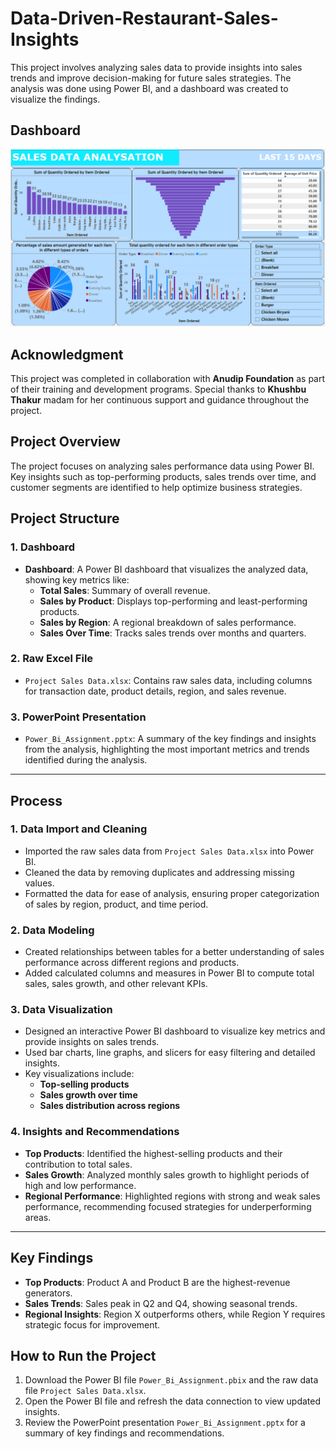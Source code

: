 # Data-Driven-Restaurant-Sales-Insights

This project involves analyzing sales data to provide insights into sales trends and improve decision-making for future sales strategies. The analysis was done using Power BI, and a dashboard was created to visualize the findings.

## Dashboard
![Dashboard](https://github.com/Akaash0107/Data-Driven-Restaurant-Sales-Insights/blob/main/Data_Driven_Restaurant_Sales_Insights_Dashboard.png)

## Acknowledgment

This project was completed in collaboration with **Anudip Foundation** as part of their training and development programs. Special thanks to **Khushbu Thakur** madam for her continuous support and guidance throughout the project.

## Project Overview

The project focuses on analyzing sales performance data using Power BI. Key insights such as top-performing products, sales trends over time, and customer segments are identified to help optimize business strategies.

## Project Structure

### 1. Dashboard
- **Dashboard**: A Power BI dashboard that visualizes the analyzed data, showing key metrics like:
  - **Total Sales**: Summary of overall revenue.
  - **Sales by Product**: Displays top-performing and least-performing products.
  - **Sales by Region**: A regional breakdown of sales performance.
  - **Sales Over Time**: Tracks sales trends over months and quarters.

### 2. Raw Excel File
- `Project Sales Data.xlsx`: Contains raw sales data, including columns for transaction date, product details, region, and sales revenue.

### 3. PowerPoint Presentation
- `Power_Bi_Assignment.pptx`: A summary of the key findings and insights from the analysis, highlighting the most important metrics and trends identified during the analysis.

---

## Process

### 1. Data Import and Cleaning
- Imported the raw sales data from `Project Sales Data.xlsx` into Power BI.
- Cleaned the data by removing duplicates and addressing missing values.
- Formatted the data for ease of analysis, ensuring proper categorization of sales by region, product, and time period.

### 2. Data Modeling
- Created relationships between tables for a better understanding of sales performance across different regions and products.
- Added calculated columns and measures in Power BI to compute total sales, sales growth, and other relevant KPIs.

### 3. Data Visualization
- Designed an interactive Power BI dashboard to visualize key metrics and provide insights on sales trends.
- Used bar charts, line graphs, and slicers for easy filtering and detailed insights.
- Key visualizations include:
  - **Top-selling products**
  - **Sales growth over time**
  - **Sales distribution across regions**

### 4. Insights and Recommendations
- **Top Products**: Identified the highest-selling products and their contribution to total sales.
- **Sales Growth**: Analyzed monthly sales growth to highlight periods of high and low performance.
- **Regional Performance**: Highlighted regions with strong and weak sales performance, recommending focused strategies for underperforming areas.

---

## Key Findings
- **Top Products**: Product A and Product B are the highest-revenue generators.
- **Sales Trends**: Sales peak in Q2 and Q4, showing seasonal trends.
- **Regional Insights**: Region X outperforms others, while Region Y requires strategic focus for improvement.

## How to Run the Project
1. Download the Power BI file `Power_Bi_Assignment.pbix` and the raw data file `Project Sales Data.xlsx`.
2. Open the Power BI file and refresh the data connection to view updated insights.
3. Review the PowerPoint presentation `Power_Bi_Assignment.pptx` for a summary of key findings and recommendations.
